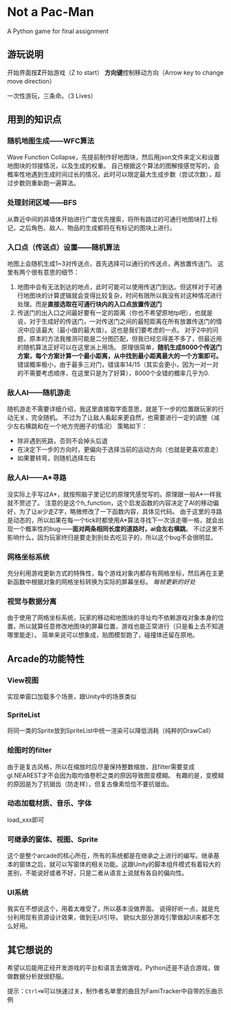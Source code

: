 # Not a Pac-Man
A Python game for final assignment

## 游玩说明
开始界面按**Z**开始游戏（Z to start）
**方向键**控制移动方向（Arrow key to change move direction）

一次性游玩，三条命。（3 Lives）

## 用到的知识点
### 随机地图生成——WFC算法
Wave Function Collapse，先提前制作好地图块，然后用json文件来定义和设置地图块的邻接情况，以及生成的权重。
自己根据这个算法的图解按感觉写的，会概率性地遇到生成时间过长的情况，此时可以限定最大生成步数（尝试次数），超过步数则重新跑一遍算法。

### 处理封闭区域——BFS
从靠近中间的非墙体开始进行广度优先搜索，将所有路过的可通行地图块打上标记，之后角色、敌人、物品的生成都将在有标记的图块上进行。

### 入口点（传送点）设置——随机算法
地图上会随机生成1~3对传送点，首先选择可以通行的传送点，再放置传送门。
这里有两个很有意思的细节：
1. 地图中会有无法到达的地点，此时可能可以使用传送门到达。但这样对于可通行地图块的计算逻辑就会变得比较复杂，时间有限所以我没有对这种情况进行处理。而是**直接选取在可通行块内的入口点放置传送门**
2. 传送门的出入口之间最好要有一定的距离（你也不希望原地tp吧），也就是说，对于生成好的传送门，一对传送门之间的最短距离在所有放置传送门的情况中应该最大（最小值的最大值）。这也是我们要考虑的一点。
对于2中的问题，原本的方法我推测可能是二分图匹配，但我已经忘得差不多了，但最近用的随机算法正好可以在这里派上用场。
原理很简单，**随机生成8000个传送门方案，每个方案计算一个最小距离，从中找到最小距离最大的一个方案即可。**
错误概率极小，由于最多三对门，错误率14/15（其实会更小，因为一对一对的不需要考虑顺序，在这里只是为了好算），8000个全错的概率几乎为0.

### 敌人AI——随机游走
随机游走不需要详细介绍，我这里直接取字面意思，就是下一步的位置跟玩家的行动无关，完全随机。
不过为了让敌人看起来更自然，也需要进行一定的调整（减少左右横跳和在一个地方兜圈子的情况）
策略如下：
- 除非遇到死路，否则不会掉头后退
- 在决定下一步的方向时，更偏向于选择当前的运动方向（也就是更喜欢直走）
- 如果要转弯，则随机选择左右

### 敌人AI——A\*寻路
没实际上手写过A\*，就按照脑子里记忆的原理凭感觉写的。原理跟一般A\*一样我就不赘述了。
注意的是这个h_function，这个启发函数的内容决定了AI的移动偏好，为了让ai少走Z字，略微修改了一下函数内容，具体见代码。
由于这里的寻路是动态的，所以如果在每一个tick时都使用A\*算法寻找下一次该走哪一格，就会出现一个概率性的bug——**面对两条相同长度的道路时，ai会左右横跳**。
不过这里不影响什么，因为玩家终归是要走到别处去吃豆子的，所以这个bug不会很明显。

### 网格坐标系统
充分利用游戏更新方式的特殊性，每个游戏对象内都存有网格坐标，然后再在主更新函数中根据对象的网格坐标转换为实际的屏幕坐标。
*每帧更新的好处*

### 视觉与数据分离
由于使用了网格坐标系统，玩家的移动和地图块的寻址均不依赖游戏对象本身的位置，所以就算任意修改地图块的屏幕位置，游戏也能正常进行（只是看上去不知道哪里能走）。
简单来说可以想象成，贴图模型跑了，碰撞体还留在原地。

## Arcade的功能特性
### View视图
实现单窗口加载多个场景，跟Unity中的场景类似

### SpriteList
将同一类的Sprite放到SpriteList中统一渲染可以降低消耗（纯粹的DrawCall）

### 绘图时的filter
由于是复古风格，所以在缩放时应尽量保持整数缩放，且filter需要变成gl.NEAREST才不会因为取均值卷积之类的原因导致图变模糊。
有趣的是，变模糊的原因是为了抗锯齿（防走样），但复古像素恰恰不要抗锯齿。

### 动态加载材质、音乐、字体
load_xxx即可

### 可继承的窗体、视图、Sprite
这个是整个arcade的核心所在，所有的系统都是在继承之上进行的编写。继承基本的窗体之后，就可以写窗体的相关功能。这跟Unity的脚本组件模式有着较大的差别，不能说好或者不好，只是二者从语言上说就有各自的偏向性。

### UI系统
我实在不想说这个，用着太难受了，所以基本没做界面。
说得好听一点，就是充分利用现有资源设计效果，做到无UI引导。
貌似大部分游戏引擎做起UI来都不怎么好用。

## 其它想说的
希望以后能用正经开发游戏的平台和语言去做游戏，Python还是不适合游戏，做做数据分析就很舒服。

提示：`Ctrl+W`可以快速过关，制作者名单里的曲目为FamiTracker中自带的乐曲示例
